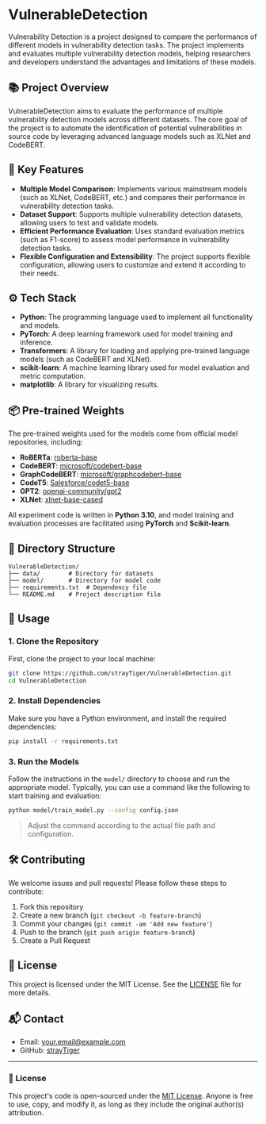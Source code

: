 
# VulnerableDetection

Vulnerability Detection is a project designed to compare the performance of different models in vulnerability detection tasks. The project implements and evaluates multiple vulnerability detection models, helping researchers and developers understand the advantages and limitations of these models.

## 📚 Project Overview

VulnerableDetection aims to evaluate the performance of multiple vulnerability detection models across different datasets. The core goal of the project is to automate the identification of potential vulnerabilities in source code by leveraging advanced language models such as XLNet and CodeBERT.

## 🔑 Key Features

- **Multiple Model Comparison**: Implements various mainstream models (such as XLNet, CodeBERT, etc.) and compares their performance in vulnerability detection tasks.
- **Dataset Support**: Supports multiple vulnerability detection datasets, allowing users to test and validate models.
- **Efficient Performance Evaluation**: Uses standard evaluation metrics (such as F1-score) to assess model performance in vulnerability detection tasks.
- **Flexible Configuration and Extensibility**: The project supports flexible configuration, allowing users to customize and extend it according to their needs.

## ⚙️ Tech Stack

- **Python**: The programming language used to implement all functionality and models.
- **PyTorch**: A deep learning framework used for model training and inference.
- **Transformers**: A library for loading and applying pre-trained language models (such as CodeBERT and XLNet).
- **scikit-learn**: A machine learning library used for model evaluation and metric computation.
- **matplotlib**: A library for visualizing results.

## 📦 Pre-trained Weights

The pre-trained weights used for the models come from official model repositories, including:

- **RoBERTa**: [roberta-base](https://huggingface.co/roberta-base)
- **CodeBERT**: [microsoft/codebert-base](https://huggingface.co/microsoft/codebert-base)
- **GraphCodeBERT**: [microsoft/graphcodebert-base](https://huggingface.co/microsoft/graphcodebert-base)
- **CodeT5**: [Salesforce/codet5-base](https://huggingface.co/Salesforce/codet5-base)
- **GPT2**: [openai-community/gpt2](https://huggingface.co/openai-community/gpt2)
- **XLNet**: [xlnet-base-cased](https://huggingface.co/xlnet-base-cased)

All experiment code is written in **Python 3.10**, and model training and evaluation processes are facilitated using **PyTorch** and **Scikit-learn**.

## 📁 Directory Structure

```
VulnerableDetection/
├── data/        # Directory for datasets
├── model/       # Directory for model code
├── requirements.txt  # Dependency file
└── README.md    # Project description file
```

## 🚀 Usage

### 1. Clone the Repository

First, clone the project to your local machine:

```bash
git clone https://github.com/strayTiger/VulnerableDetection.git
cd VulnerableDetection
```

### 2. Install Dependencies

Make sure you have a Python environment, and install the required dependencies:

```bash
pip install -r requirements.txt
```

### 3. Run the Models

Follow the instructions in the `model/` directory to choose and run the appropriate model. Typically, you can use a command like the following to start training and evaluation:

```bash
python model/train_model.py --config config.json
```

> Adjust the command according to the actual file path and configuration.

## 🛠️ Contributing

We welcome issues and pull requests! Please follow these steps to contribute:

1. Fork this repository
2. Create a new branch (`git checkout -b feature-branch`)
3. Commit your changes (`git commit -am 'Add new feature'`)
4. Push to the branch (`git push origin feature-branch`)
5. Create a Pull Request

## 📄 License

This project is licensed under the MIT License. See the [LICENSE](./LICENSE) file for more details.

## 📬 Contact

- Email: your.email@example.com
- GitHub: [strayTiger](https://github.com/strayTiger)

---

### 📜 License

This project's code is open-sourced under the [MIT License](./LICENSE). Anyone is free to use, copy, and modify it, as long as they include the original author(s) attribution.
